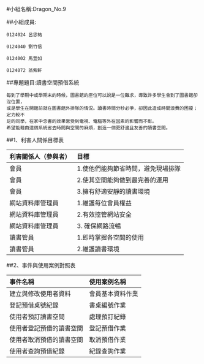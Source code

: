 #小組名稱:Dragon_No.9

##小組成員:

	0124024 呂忠祐

	0124040 劉竹信

	0124002 馬萱如

	0124072 翁紫軒

##專題題目:讀書空間預借系統

	每到了學期中或學期末的時候，圖書館的座位可以說是一位難求，導致許多學生會到了圖書館卻沒位置，
	或是學生在開館前就在圖書館外排隊的情況。讀書時間分秒必爭，卻因此造成時間浪費的困擾；定力較不
	足的同學，在家中念書的效果常受到電視、電腦等外在因素的影響而不彰。
	希望能藉由這個系統省去時間與空間的麻煩，創造一個更舒適且友善的讀書空間。


##1、利害人關係目標表

| 利害關係人（參與者）     | 目標             |
|:-------------------------|:-----------------|
| 會員     | 1.使他們能夠節省時間，避免現場排隊 |
| 會員     | 2.使其空間能夠做到最完善的運用     |
| 會員      | 3.擁有舒適安靜的讀書環境     |
| 網站資料庫管理員 | 1.維護每位會員權益     |
| 網站資料庫管理員 | 2.有效控管網站安全     |
| 網站資料庫管理員 | 3. 確保網路流暢     |
| 讀書管員 | 1.即時掌握各空間的使用     |
| 讀書管員 | 2.維護讀書環境     |

##2、事件與使用案例對照表

| 事件名稱                 | 使用案例名稱     |
|:-------------------------|:-----------------|
| 建立與修改使用者資料     | 會員基本資料作業 |
| 登記預借桌號紀錄         | 書桌編號作業     |
| 使用者預訂讀書空間       | 處理預訂紀錄     |
| 使用者登記預借的讀書空間 | 登記預借作業     |
| 使用者取消預借的讀書空間 | 取消預借作業     |
| 使用者查詢預借紀錄       | 紀錄查詢作業     |
